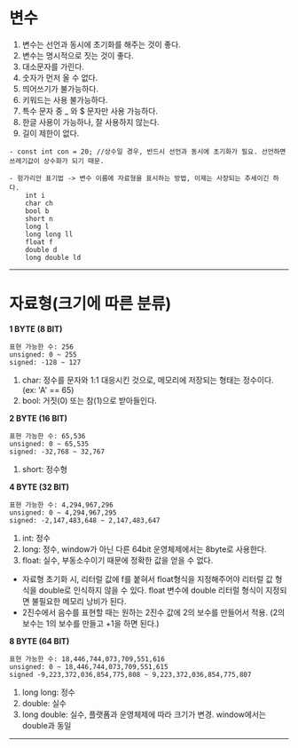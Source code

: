# 변수
1. 변수는 선언과 동시에 초기화를 해주는 것이 좋다.
2. 변수는 명시적으로 짓는 것이 좋다.
3. 대소문자를 가린다.
4. 숫자가 먼저 올 수 없다.
5. 띄어쓰기가 불가능하다.
6. 키워드는 사용 불가능하다.
7. 특수 문자 중 _ 와 $ 문자만 사용 가능하다.
8. 한글 사용이 가능하나, 잘 사용하지 않는다.
9. 길이 제한이 없다.
```
- const int con = 20; //상수일 경우, 반드시 선언과 동시에 초기화가 필요. 선언하면 쓰레기값이 상수화가 되기 때문.

- 헝가리안 표기법 -> 변수 이름에 자료형을 표시하는 방법, 이제는 사장되는 추세이긴 하다.
	int i
	char ch
	bool b
	short n
	long l
	long long ll
	float f
	double d
	long double ld
```

***
# 자료형(크기에 따른 분류)
__1 BYTE (8 BIT)__
```
표현 가능한 수: 256
unsigned: 0 ~ 255
signed: -128 ~ 127
```
1. char: 정수를 문자와 1:1 대응시킨 것으로, 메모리에 저장되는 형태는 정수이다. (ex: 'A' == 65)
2. bool: 거짓(0) 또는 참(1)으로 받아들인다.


__2 BYTE (16 BIT)__
```
표현 가능한 수: 65,536
unsigned: 0 ~ 65,535
signed: -32,768 ~ 32,767
```
1. short: 정수형


__4 BYTE (32 BIT)__
```
표현 가능한 수: 4,294,967,296
unsigned: 0 ~ 4,294,967,295
signed: -2,147,483,648 ~ 2,147,483,647
```


1. int: 정수
2. long: 정수, window가 아닌 다른 64bit 운영체제에서는 8byte로 사용한다.
3. float: 실수, 부동소수이기 때문에 정확한 값을 얻을 수 없다.
- 자료형 초기화 시, 리터럴 값에 f를 붙혀서 float형식을 지정해주어야 리터럴 값 형식을 double로 인식하지 않을 수 있다. float 변수에 double 리터럴 형식이 지정되면 불필요한 메모리 낭비가 된다.
- 2진수에서 음수를 표현할 때는 원하는 2진수 값에 2의 보수를 만들어서 적용. (2의 보수는 1의 보수를 만들고 +1을 하면 된다.)


__8 BYTE (64 BIT)__
```
표현 가능한 수: 18,446,744,073,709,551,616
unsigned: 0 ~ 18,446,744,073,709,551,615
signed -9,223,372,036,854,775,808 ~ 9,223,372,036,854,775,807
```
1. long long: 정수
2. double: 실수
3. long double: 실수, 플랫폼과 운영체제에 따라 크기가 변경. window에서는 double과 동일

***
